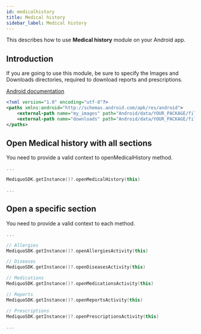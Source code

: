 ```yaml
---
id: medicalhistory
title: Medical history
sidebar_label: Medical history
---
```


This describes how to use **Medical history** module on your Android app.

## Introduction

If you are going to use this module, be sure to specify the Images and Downloads directories, required to download reports and prescriptions.

[Android documentation](https://developer.android.com/training/secure-file-sharing/setup-sharing?hl=es&authuser=1)

```xml
<?xml version="1.0" encoding="utf-8"?>
<paths xmlns:android="http://schemas.android.com/apk/res/android">
    <external-path name="my_images" path="Android/data/YOUR_PACKAGE/files/Pictures" />
    <external-path name="downloads" path="Android/data/YOUR_PACKAGE/files/Download" />
</paths>
```

## Open Medical history with all sections
You need to provide a valid context to openMedicalHistory method.

```kotlin
...

MediquoSDK.getInstance()?.openMedicalHistory(this)

...
 ```

 ## Open a specific section
You need to provide a valid context to each method.

```kotlin
...

// Allergies
MediquoSDK.getInstance()?.openAllergiesActivity(this)

// Diseases
MediquoSDK.getInstance()?.openDiseasesActivity(this)

// Medications
MediquoSDK.getInstance()?.openMedicationsActivity(this)

// Reports
MediquoSDK.getInstance()?.openReportsActivity(this)

// Prescriptions
MediquoSDK.getInstance()?.openPrescriptionsActivity(this)

...
 ```